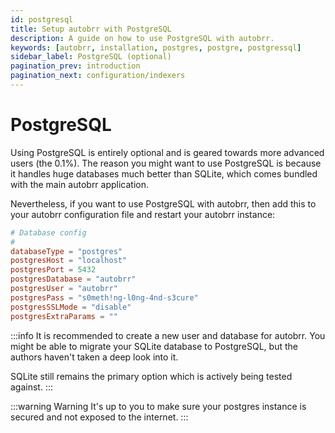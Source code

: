 ```yaml
---
id: postgresql
title: Setup autobrr with PostgreSQL
description: A guide on how to use PostgreSQL with autobrr.
keywords: [autobrr, installation, postgres, postgre, postgressql]
sidebar_label: PostgreSQL (optional)
pagination_prev: introduction
pagination_next: configuration/indexers
---
```


# PostgreSQL

Using PostgreSQL is entirely optional and is geared towards more advanced users (the 0.1%). The reason you might want to use PostgreSQL is because it handles huge databases much better than SQLite, which comes bundled with the main autobrr application.

Nevertheless, if you want to use PostgreSQL with autobrr, then add this to your autobrr configuration file and restart your autobrr instance:

```toml title="config.toml"
# Database config
#
databaseType = "postgres"
postgresHost = "localhost"
postgresPort = 5432
postgresDatabase = "autobrr"
postgresUser = "autobrr"
postgresPass = "s0meth!ng-l0ng-4nd-s3cure"
postgresSSLMode = "disable"
postgresExtraParams = ""
```

:::info
It is recommended to create a new user and database for autobrr.
You might be able to migrate your SQLite database to PostgreSQL, but the authors haven't taken a deep look into it.

SQLite still remains the primary option which is actively being tested against.
:::

:::warning Warning
It's up to you to make sure your postgres instance is secured and not exposed to the internet.
:::
